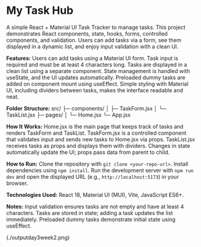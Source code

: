 # My Task Hub
A simple React + Material UI Task Tracker to manage tasks. This project demonstrates React components, state, hooks, forms, controlled components, and validation. Users can add tasks via a form, see them displayed in a dynamic list, and enjoy input validation with a clean UI.

**Features:** Users can add tasks using a Material UI form. Task input is required and must be at least 4 characters long. Tasks are displayed in a clean list using a separate component. State management is handled with useState, and the UI updates automatically. Preloaded dummy tasks are added on component mount using useEffect. Simple styling with Material UI, including dividers between tasks, makes the interface readable and neat.

**Folder Structure:**
src/
├─ components/
│ ├─ TaskForm.jsx
│ └─ TaskList.jsx
├─ pages/
│ └─ Home.jsx
└─ App.jsx

**How It Works:** Home.jsx is the main page that keeps track of tasks and renders TaskForm and TaskList. TaskForm.jsx is a controlled component that validates input and sends new tasks to Home.jsx via props. TaskList.jsx receives tasks as props and displays them with dividers. Changes in state automatically update the UI; props pass data from parent to child.

**How to Run:** Clone the repository with `git clone <your-repo-url>`. Install dependencies using `npm install`. Run the development server with `npm run dev` and open the displayed URL (e.g., `http://localhost:5173`) in your browser.

**Technologies Used:** React 18, Material UI (MUI), Vite, JavaScript ES6+.

**Notes:** Input validation ensures tasks are not empty and have at least 4 characters. Tasks are stored in state; adding a task updates the list immediately. Preloaded dummy tasks demonstrate initial state using useEffect.

(./outputday3week2.png)
